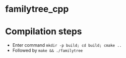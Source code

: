 # familytree_cpp

# Compilation steps
* Enter command `mkdir -p build; cd build; cmake ..`
* Followed by `make && ./familytree`
